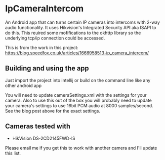 # IpCameraIntercom
An Android app that can turns certain IP cameras into intercoms with 2-way audio functionality. It uses Hikvision's Integrated Security API aka ISAPI to do this. This reuired some mofifications to the okhttp library so the underlying tcp/ip connection could be accessed. 

This is from the work in this project: https://blog.speedfox.co.uk/articles/1666958513-ip_camera_intercom/

## Building and using the app
Just import the project into intellij or build on the command line like any other android app

You will need to update cameraSettings.xml with the settings for your camera. Also to use this out of the box you will probably need to update your camera's settings to use 16bit PCM audio at 8000 samples/second. See the blog post above for the exact settings. 

## Cameras tested with 
* HikVision DS-2CD2145FWD-IS

Please email me if you get this to work with another camera and I'll update this list. 

